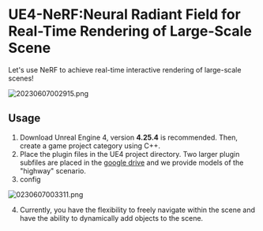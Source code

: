 # UE4-NeRF:Neural Radiant Field for Real-Time Rendering of Large-Scale Scene

Let's use NeRF to achieve real-time interactive rendering of large-scale scenes!

![20230607002915.png](https://s2.loli.net/2023/06/07/YZU931vW7iD6ATa.png)

## Usage

1. Download Unreal Engine 4,  version **4.25.4** is recommended. Then, create a game project category using C++.
2. Place the plugin files in the UE4 project directory.  Two larger plugin subfiles are placed in the [google drive](https://drive.google.com/drive/folders/19PKH6zTlA1YpuhG0BNINHeWH-7CKiHzm?usp=drive_link) and we provide  models of the "highway" scenario.
3. config

![0230607003311.png](https://s2.loli.net/2023/06/07/nrRm7HuWLJX1Uzk.png)

4. Currently, you have the flexibility to freely navigate within the scene and have the ability to dynamically add objects to the scene.



